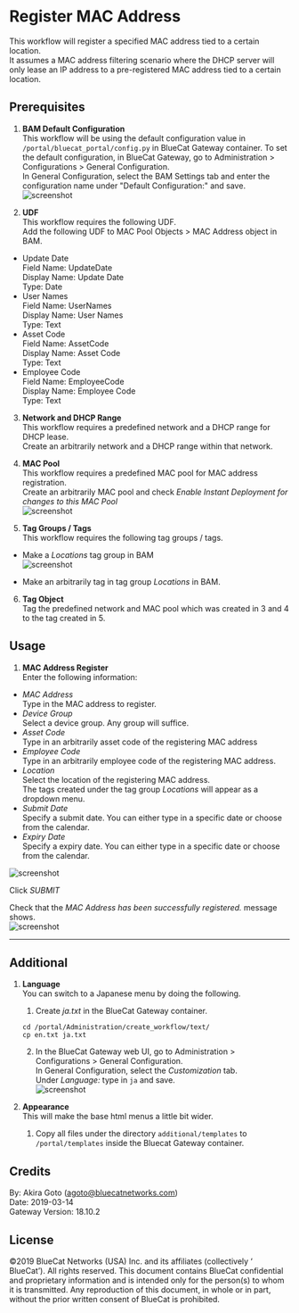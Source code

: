 # Register MAC Address
This workflow will register a specified MAC address tied to a certain location.  
It assumes a MAC address filtering scenario where the DHCP server will only lease an IP address to a pre-registered MAC address tied to a certain location.  

## Prerequisites
1. **BAM Default Configuration**  
This workflow will be using the default configuration value in `/portal/bluecat_portal/config.py` in BlueCat Gateway container.  To set the default configuration, in BlueCat Gateway, go to Administration > Configurations > General Configuration.  
In General Configuration, select the BAM Settings tab and enter the configuration name under "Default Configuration:" and save.  
![screenshot](img/BAM_default_settings.jpg?raw=true "BAM_default_settings")  

2. **UDF**  
This workflow requires the following UDF.  
Add the following UDF to MAC Pool Objects > MAC Address object in BAM.  
  - Update Date  
  Field Name: UpdateDate   
  Display Name: Update Date  
  Type: Date  
  - User Names  
  Field Name: UserNames  
  Display Name: User Names    
  Type: Text
  - Asset Code  
  Field Name: AssetCode  
  Display Name: Asset Code    
  Type: Text
  - Employee Code  
  Field Name: EmployeeCode   
  Display Name: Employee Code    
  Type: Text

3. **Network and DHCP Range**  
This workflow requires a predefined network and a DHCP range for DHCP lease.  
Create an arbitrarily network and a DHCP range within that network.  

4. **MAC Pool**  
This workflow requires a predefined MAC pool for MAC address registration.  
Create an arbitrarily MAC pool and check *Enable Instant Deployment for changes to this MAC Pool*  
![screenshot](img/mac_address_reg1.jpg?raw=true "mac_address_reg1")  

5. **Tag Groups / Tags**  
This workflow requires the following tag groups / tags.    
  - Make a *Locations* tag group in BAM  
![screenshot](img/mac_address_reg2.jpg?raw=true "mac_address_reg2")  

  - Make an arbitrarily tag in tag group *Locations* in BAM.  

6. **Tag Object**  
Tag the predefined network and MAC pool which was created in 3 and 4 to the tag created in 5.  


## Usage   

1. **MAC Address Register**  
Enter the following information:  
- *MAC Address*  
Type in the MAC address to register.  
- *Device Group*  
Select a device group. Any group will suffice.  
- *Asset Code*  
Type in an arbitrarily asset code of the registering MAC address  
- *Employee Code*  
Type in an arbitrarily employee code of the registering MAC address.  
- *Location*  
Select the location of the registering MAC address.  
The tags created under the tag group *Locations* will appear as a dropdown menu.  
- *Submit Date*  
Specify a submit date. You can either type in a specific date or choose from the calendar.  
- *Expiry Date*  
Specify a expiry date. You can either type in a specific date or choose from the calendar.  

![screenshot](img/mac_address_reg3.jpg?raw=true "mac_address_reg3")  

Click *SUBMIT*  

Check that the *MAC Address has been successfully registered.* message shows.  
![screenshot](img/mac_address_reg4.jpg?raw=true "mac_address_reg4")   

---

## Additional  

1. **Language**  
You can switch to a Japanese menu by doing the following.  
    1. Create *ja.txt* in the BlueCat Gateway container.  
    ```
    cd /portal/Administration/create_workflow/text/  
    cp en.txt ja.txt  
    ```  
    2. In the BlueCat Gateway web UI, go to Administration > Configurations > General Configuration.   
    In General Configuration, select the *Customization* tab.  
    Under *Language:* type in `ja` and save.  
    ![screenshot](img/langauge_ja.jpg?raw=true "langauge_ja")  

2. **Appearance**  
This will make the base html menus a little bit wider.  
    1. Copy all files under the directory `additional/templates` to `/portal/templates` inside the Bluecat Gateway container.

## Credits  
By: Akira Goto (agoto@bluecatnetworks.com)  
Date: 2019-03-14  
Gateway Version: 18.10.2

## License
©2019 BlueCat Networks (USA) Inc. and its affiliates (collectively ‘ BlueCat’). All rights reserved. This document contains BlueCat confidential and proprietary information and is intended only for the person(s) to whom it is transmitted. Any reproduction of this document, in whole or in part, without the prior written consent of BlueCat is prohibited.
